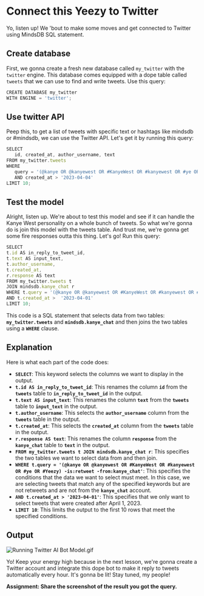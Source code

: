# Connect this Yeezy to Twitter

Yo, listen up! We 'bout to make some moves and get connected to Twitter using MindsDB SQL statement. 

## Create database

First, we gonna create a fresh new database called `my_twitter` with the `twitter` engine. This database comes equipped with a dope table called `tweets` that we can use to find and write tweets. Use this query:

```jsx
CREATE DATABASE my_twitter
WITH ENGINE = 'twitter';
```

## Use twitter API

Peep this, to get a list of tweets with specific text or hashtags like mindsdb or #mindsdb, we can use the Twitter API. Let's get it by running this query:

```jsx
SELECT 
   id, created_at, author_username, text 
FROM my_twitter.tweets 
WHERE 
   query = '(@kanye OR @kanyewest OR #KanyeWest OR #kanyewest OR #ye OR #Yeezy) -is:retweet' 
   AND created_at > '2023-04-04' 
LIMIT 10;
```

## Test the model

Alright, listen up. We're about to test this model and see if it can handle the Kanye West personality on a whole bunch of tweets. So what we're gonna do is join this model with the tweets table. And trust me, we're gonna get some fire responses outta this thing. Let's go! Run this query:

```jsx
SELECT 
t.id AS in_reply_to_tweet_id, 
t.text AS input_text, 
t.author_username, 
t.created_at, 
r.response AS text 
FROM my_twitter.tweets t 
JOIN mindsdb.kanye_chat r 
WHERE t.query = '(@kanye OR @kanyewest OR #KanyeWest OR #kanyewest OR #ye OR #Yeezy) -is:retweet -from:kanye_chat' 
AND t.created_at >  '2023-04-01' 
LIMIT 10;
```

This code is a SQL statement that selects data from two tables: **`my_twitter.tweets`** and **`mindsdb.kanye_chat`** and then joins the two tables using a **`WHERE`** clause.

## Explanation

Here is what each part of the code does:

- **`SELECT`**: This keyword selects the columns we want to display in the output.
- **`t.id AS in_reply_to_tweet_id`**: This renames the column **`id`** from the **`tweets`** table to **`in_reply_to_tweet_id`** in the output.
- **`t.text AS input_text`**: This renames the column **`text`** from the **`tweets`** table to **`input_text`** in the output.
- **`t.author_username`**: This selects the **`author_username`** column from the **`tweets`** table in the output.
- **`t.created_at`**: This selects the **`created_at`** column from the **`tweets`** table in the output.
- **`r.response AS text`**: This renames the column **`response`** from the **`kanye_chat`** table to **`text`** in the output.
- **`FROM my_twitter.tweets t JOIN mindsdb.kanye_chat r`**: This specifies the two tables we want to select data from and then join.
- **`WHERE t.query = '(@kanye OR @kanyewest OR #KanyeWest OR #kanyewest OR #ye OR #Yeezy) -is:retweet -from:kanye_chat'`**: This specifies the conditions that the data we want to select must meet. In this case, we are selecting tweets that match any of the specified keywords but are not retweets and are not from the **`kanye_chat`** account.
- **`AND t.created_at > '2023-04-01'`**: This specifies that we only want to select tweets that were created after April 1, 2023.
- **`LIMIT 10`**: This limits the output to the first 10 rows that meet the specified conditions.

## Output

![Running Twitter AI Bot Model.gif](Connect%20this%20Yeezy%20to%20Twitter%2080b6a5a75f174da0bfa594412d04afc6/Running_Twitter_AI_Bot_Model.gif)

Yo! Keep your energy high because in the next lesson, we're gonna create a Twitter account and integrate this dope bot to make it reply to tweets automatically every hour. It's gonna be lit! Stay tuned, my people!

**Assignment: Share the screenshot of the result you got the query.**